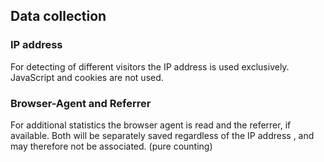 ## Data collection

### IP address

For detecting of different visitors the IP address is used exclusively. 
JavaScript and cookies are not used.

### Browser-Agent and Referrer

For additional statistics the browser agent is read and the referrer, 
if available. Both will be separately saved regardless of the IP address , 
and may therefore not be associated. (pure counting)
